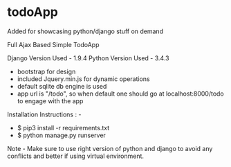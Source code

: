 # todoApp

Added for showcasing python/django stuff on demand

Full Ajax Based Simple TodoApp

Django Version Used - 1.9.4
Python Version Used - 3.4.3

- bootstrap for design
- included Jquery.min.js for dynamic operations
- default sqlite db engine is used
- app url is "/todo", so when default one should go at localhost:8000/todo to engage with the app

Installation Instructions : - 

- $ pip3 install -r requirements.txt
- $ python manage.py runserver

Note - Make sure to use right version of python and django to avoid any conflicts and better if using virtual environment.
       


